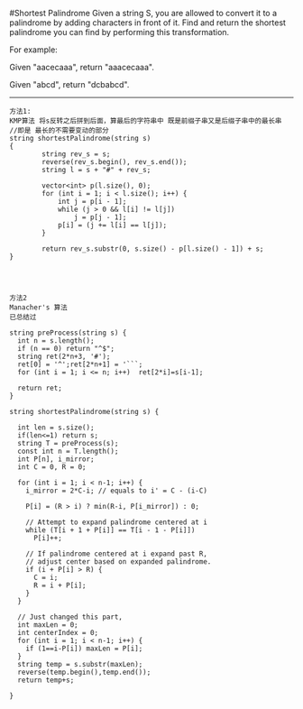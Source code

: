 #Shortest Palindrome
Given a string S, you are allowed to convert it to a palindrome by adding characters in front of it. 
Find and return the shortest palindrome you can find by performing this transformation.

For example:

Given "aacecaaa", return "aaacecaaa".

Given "abcd", return "dcbabcd".


---


```
方法1:
KMP算法 将s反转之后拼到后面，算最后的字符串中 既是前缀子串又是后缀子串中的最长串
//即是 最长的不需要变动的部分
string shortestPalindrome(string s)
{
        string rev_s = s;
        reverse(rev_s.begin(), rev_s.end());
        string l = s + "#" + rev_s;

        vector<int> p(l.size(), 0);
        for (int i = 1; i < l.size(); i++) {
            int j = p[i - 1];
            while (j > 0 && l[i] != l[j])
                j = p[j - 1];
            p[i] = (j += l[i] == l[j]);
        }

        return rev_s.substr(0, s.size() - p[l.size() - 1]) + s;
}




方法2 
Manacher's 算法
已总结过

string preProcess(string s) {
  int n = s.length();
  if (n == 0) return "^$";
  string ret(2*n+3, '#');
  ret[0] = '^';ret[2*n+1] = '```;
  for (int i = 1; i <= n; i++)  ret[2*i]=s[i-1];

  return ret;
}

string shortestPalindrome(string s) {

  int len = s.size();
  if(len<=1) return s;
  string T = preProcess(s);
  const int n = T.length();
  int P[n], i_mirror;
  int C = 0, R = 0;

  for (int i = 1; i < n-1; i++) {
    i_mirror = 2*C-i; // equals to i' = C - (i-C)

    P[i] = (R > i) ? min(R-i, P[i_mirror]) : 0;

    // Attempt to expand palindrome centered at i
    while (T[i + 1 + P[i]] == T[i - 1 - P[i]])
      P[i]++;

    // If palindrome centered at i expand past R,
    // adjust center based on expanded palindrome.
    if (i + P[i] > R) {
      C = i;
      R = i + P[i];
    }
  }

  // Just changed this part, 
  int maxLen = 0;
  int centerIndex = 0;
  for (int i = 1; i < n-1; i++) {
    if (1==i-P[i]) maxLen = P[i];
  }
  string temp = s.substr(maxLen);
  reverse(temp.begin(),temp.end());
  return temp+s;

}
```